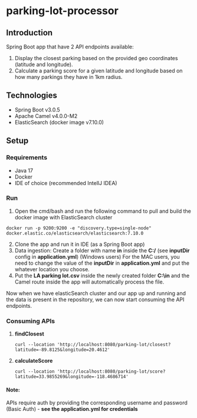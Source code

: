 # parking-lot-processor

## Introduction
Spring Boot app that have 2 API endpoints available:
  1. Display the closest parking based on the provided geo coordinates (latitude and longitude).
  2. Calculate a parking score for a given latitude and longitude based on how many
parkings they have in 1km radius.

## Technologies
 * Spring Boot v3.0.5
 * Apache Camel v4.0.0-M2
 * ElasticSearch (docker image v7.10.0)
 
 ## Setup
 ### Requirements
 * Java 17
 * Docker
 * IDE of choice (recommended IntellJ IDEA)
 
 ### Run
  1. Open the cmd/bash and run the following command to pull and build the docker image with ElasticSearch cluster
  
```docker run -p 9200:9200 -e "discovery.type=single-node" docker.elastic.co/elasticsearch/elasticsearch:7.10.0```
 
  2. Clone the app and run it in IDE (as a Spring Boot app)
  3. Data ingestion: 
    Create a folder with name **in** inside the **C:/** (see **inputDir** config in **application.yml**) (Windows users) 
    For the MAC users, you need to change the value of the **inputDir** in **application.yml** and put the whatever location you choose.
  4. Put the **LA parking lot.csv** inside the newly created folder **C:\in** and the Camel route inside the app will automatically process the file.
  
  Now when we have elasticSearch cluster and our app up and running and the data is present in the repository, we can now start consuming the API endpoints.
 
  ### Consuming APIs
   1. **findClosest**

       ```curl --location 'http://localhost:8080/parking-lot/closest?latitude=-89.8125&longitude=20.4612'```
       
   2. **calculateScore**
   
       ```curl --location 'http://localhost:8080/parking-lot/score?latitude=33.9855269&longitude=-118.4686714'```
       
   #### Note:
   
   APIs require auth by providing the corresponding username and password (Basic Auth) - **see the application.yml for credentials**
